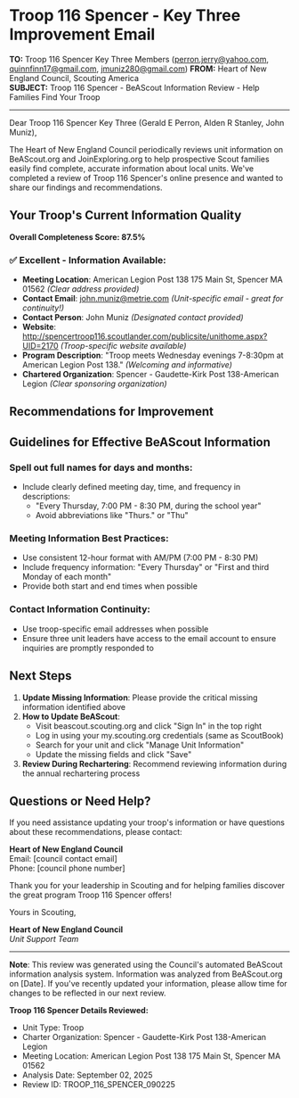 # Troop 116 Spencer - Key Three Improvement Email

**TO:** Troop 116 Spencer Key Three Members (perron.jerry@yahoo.com, quinnfinn17@gmail.com, jmuniz280@gmail.com)
**FROM:** Heart of New England Council, Scouting America  
**SUBJECT:** Troop 116 Spencer - BeAScout Information Review - Help Families Find Your Troop  

---

Dear Troop 116 Spencer Key Three (Gerald E Perron, Alden R Stanley, John Muniz),

The Heart of New England Council periodically reviews unit information on BeAScout.org and JoinExploring.org to help prospective Scout families easily find complete, accurate information about local units. We've completed a review of Troop 116 Spencer's online presence and wanted to share our findings and recommendations.

## Your Troop's Current Information Quality

**Overall Completeness Score: 87.5%**



### ✅ **Excellent - Information Available:**
- **Meeting Location**: American Legion Post 138 175 Main St, Spencer MA 01562 *(Clear address provided)*
- **Contact Email**: john.muniz@metrie.com *(Unit-specific email - great for continuity!)*
- **Contact Person**: John Muniz *(Designated contact provided)*
- **Website**: http://spencertroop116.scoutlander.com/publicsite/unithome.aspx?UID=2170 *(Troop-specific website available)*
- **Program Description**: "Troop meets Wednesday evenings 7-8:30pm at American Legion Post 138." *(Welcoming and informative)*
- **Chartered Organization**: Spencer - Gaudette-Kirk Post 138-American Legion *(Clear sponsoring organization)*

## Recommendations for Improvement



## Guidelines for Effective BeAScout Information

### **Spell out full names for days and months:**
- Include clearly defined meeting day, time, and frequency in descriptions:
  - "Every Thursday, 7:00 PM - 8:30 PM, during the school year"
  - Avoid abbreviations like "Thurs." or "Thu"

### **Meeting Information Best Practices:**
- Use consistent 12-hour format with AM/PM (7:00 PM - 8:30 PM)
- Include frequency information: "Every Thursday" or "First and third Monday of each month"
- Provide both start and end times when possible

### **Contact Information Continuity:**
- Use troop-specific email addresses when possible
- Ensure three unit leaders have access to the email account to ensure inquiries are promptly responded to

## Next Steps

1. **Update Missing Information**: Please provide the critical missing information identified above
2. **How to Update BeAScout**: 
   - Visit beascout.scouting.org and click "Sign In" in the top right
   - Log in using your my.scouting.org credentials (same as ScoutBook)
   - Search for your unit and click "Manage Unit Information"
   - Update the missing fields and click "Save"
3. **Review During Rechartering**: Recommend reviewing information during the annual rechartering process

## Questions or Need Help?

If you need assistance updating your troop's information or have questions about these recommendations, please contact:

**Heart of New England Council**  
Email: [council contact email]  
Phone: [council phone number]

Thank you for your leadership in Scouting and for helping families discover the great program Troop 116 Spencer offers!

Yours in Scouting,

**Heart of New England Council**  
*Unit Support Team*

---

**Note**: This review was generated using the Council's automated BeAScout information analysis system. Information was analyzed from BeAScout.org on [Date]. If you've recently updated your information, please allow time for changes to be reflected in our next review.

**Troop 116 Spencer Details Reviewed:**
- Unit Type: Troop
- Charter Organization: Spencer - Gaudette-Kirk Post 138-American Legion  
- Meeting Location: American Legion Post 138 175 Main St, Spencer MA 01562
- Analysis Date: September 02, 2025
- Review ID: TROOP_116_SPENCER_090225